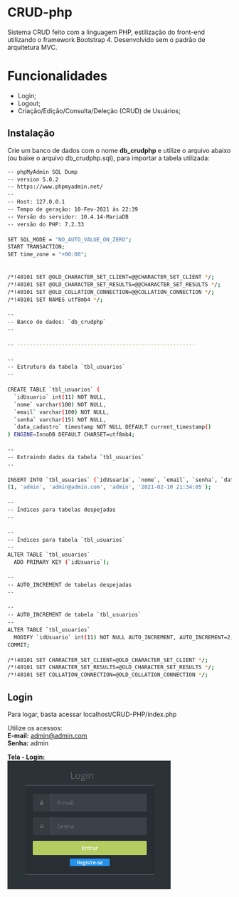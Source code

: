 # CRUD-php

Sistema CRUD feito com a linguagem PHP, estilização do front-end utilizando o framework Bootstrap 4. Desenvolvido sem o padrão de arquitetura MVC.

# Funcionalidades

- Login;
- Logout;
- Criação/Edição/Consulta/Deleção (CRUD) de Usuários;

## Instalação

Crie um banco de dados com o nome <b>db_crudphp</b> e utilize o arquivo abaixo (ou baixe o arquivo db_crudphp.sql), para importar a tabela utilizada:

```bash
-- phpMyAdmin SQL Dump
-- version 5.0.2
-- https://www.phpmyadmin.net/
--
-- Host: 127.0.0.1
-- Tempo de geração: 10-Fev-2021 às 22:39
-- Versão do servidor: 10.4.14-MariaDB
-- versão do PHP: 7.2.33

SET SQL_MODE = "NO_AUTO_VALUE_ON_ZERO";
START TRANSACTION;
SET time_zone = "+00:00";


/*!40101 SET @OLD_CHARACTER_SET_CLIENT=@@CHARACTER_SET_CLIENT */;
/*!40101 SET @OLD_CHARACTER_SET_RESULTS=@@CHARACTER_SET_RESULTS */;
/*!40101 SET @OLD_COLLATION_CONNECTION=@@COLLATION_CONNECTION */;
/*!40101 SET NAMES utf8mb4 */;

--
-- Banco de dados: `db_crudphp`
--

-- --------------------------------------------------------

--
-- Estrutura da tabela `tbl_usuarios`
--

CREATE TABLE `tbl_usuarios` (
  `idUsuario` int(11) NOT NULL,
  `nome` varchar(100) NOT NULL,
  `email` varchar(100) NOT NULL,
  `senha` varchar(15) NOT NULL,
  `data_cadastro` timestamp NOT NULL DEFAULT current_timestamp()
) ENGINE=InnoDB DEFAULT CHARSET=utf8mb4;

--
-- Extraindo dados da tabela `tbl_usuarios`
--

INSERT INTO `tbl_usuarios` (`idUsuario`, `nome`, `email`, `senha`, `data_cadastro`) VALUES
(1, 'admin', 'admin@admin.com', 'admin', '2021-02-10 21:34:05');

--
-- Índices para tabelas despejadas
--

--
-- Índices para tabela `tbl_usuarios`
--
ALTER TABLE `tbl_usuarios`
  ADD PRIMARY KEY (`idUsuario`);

--
-- AUTO_INCREMENT de tabelas despejadas
--

--
-- AUTO_INCREMENT de tabela `tbl_usuarios`
--
ALTER TABLE `tbl_usuarios`
  MODIFY `idUsuario` int(11) NOT NULL AUTO_INCREMENT, AUTO_INCREMENT=2;
COMMIT;

/*!40101 SET CHARACTER_SET_CLIENT=@OLD_CHARACTER_SET_CLIENT */;
/*!40101 SET CHARACTER_SET_RESULTS=@OLD_CHARACTER_SET_RESULTS */;
/*!40101 SET COLLATION_CONNECTION=@OLD_COLLATION_CONNECTION */;
```

## Login

Para logar, basta acessar localhost/CRUD-PHP/index.php


Utilize os acessos:<br>
**E-mail:** admin@admin.com<br>
**Senha:**</b> admin<br>

**Tela - Login:**<br>
<img src="https://raw.githubusercontent.com/caiquelins/crud-php/master/demo/telaLogin.PNG"></img>
